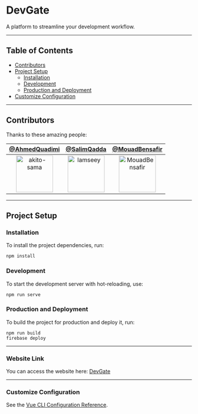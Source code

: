 # DevGate

A platform to streamline your development workflow.

---

## Table of Contents
- [Contributors](#contributors)
- [Project Setup](#project-setup)
  - [Installation](#installation)
  - [Development](#development)
  - [Production and Deployment](#production-and-deployment)
- [Customize Configuration](#customize-configuration)

---

## Contributors

Thanks to these amazing people:

| [@AhmedQuadimi](https://github.com/akito-sama) | [@SalimQadda](https://github.com/lamseey) | [@MouadBensafir](https://github.com/MouadBenSafir) |
|:---:|:---:|:---:|
| [<img src="https://github.com/akito-sama.png" width="100" alt="akito-sama" />](https://github.com/akito-sama) | [<img src="https://github.com/lamseey.png" width="100" alt="lamseey" />](https://github.com/lamseey) | [<img src="https://github.com/MouadBenSafir.png" width="100" alt="MouadBensafir" />](https://github.com/MouadBenSafir) |

---

## Project Setup

### Installation
To install the project dependencies, run:
```
npm install
```

### Development
To start the development server with hot-reloading, use:
```
npm run serve
```

### Production and Deployment
To build the project for production and deploy it, run:
```
npm run build
firebase deploy
```

---

### Website Link
You can access the website here: [DevGate](https://devgate-ead23.web.app/)

---

### Customize Configuration
See the [Vue CLI Configuration Reference](https://cli.vuejs.org/config/).
